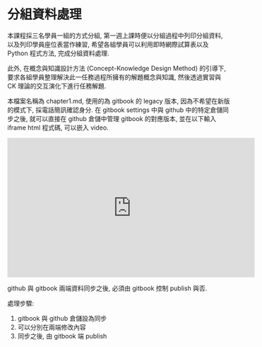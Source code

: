 # 分組資料處理

本課程採三名學員一組的方式分組, 第一週上課時便以分組過程中列印分組資料, 以及列印學員座位表當作練習, 希望各組學員可以利用即時網際試算表以及 Python 程式方法, 完成分組資料處理.

此外, 在概念與知識設計方法 \(Concept-Knowledge Design Method\) 的引導下, 要求各組學員整理解決此一任務過程所擁有的解題概念與知識, 然後透過實習與 CK 理論的交互演化下進行任務解題.

本檔案名稱為 chapter1.md, 使用的為 gitbook 的 legacy 版本, 因為不希望在新版的模式下, 採電話簡訊確認身分. 在 gitbook settings 中與 github 中的特定倉儲同步之後, 就可以直接在 github 倉儲中管理 gitbook 的對應版本, 並在以下輸入 iframe html 程式碼, 可以嵌入 video.

<iframe width="560" height="315" src="https://www.youtube.com/embed/SRzrRwby3rk" frameborder="0" allow="autoplay; encrypted-media" allowfullscreen></iframe>

github 與 gitbook 兩端資料同步之後, 必須由 gitbook 控制 publish 與否.

處理步驟:

1. gitbook 與 github 倉儲設為同步
2. 可以分別在兩端修改內容
3. 同步之後, 由 gitbook 端 publish
